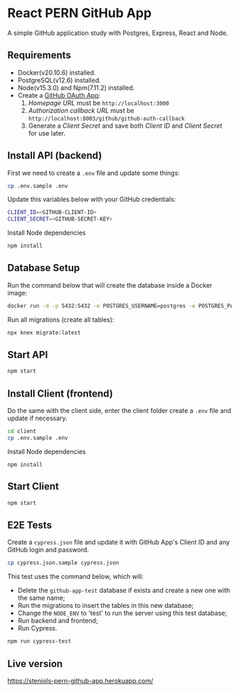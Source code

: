 # React PERN GitHub App

A simple GitHub application study with Postgres, Express, React and Node.

## Requirements

* Docker(v20.10.6) installed.
* PostgreSQL(v12.6) installed.
* Node(v15.3.0) and Npm(7.11.2) installed.
* Create a [GitHub OAuth App](https://github.com/settings/developers):
  1) *Homepage URL* must be `http://localhost:3000`
  2) *Authorization callback URL* must be `http://localhost:8003/github/github-auth-callback`
  3) Generate a *Client Secret* and save both *Client ID* and *Client Secret* for use later.

## Install API (backend)

First we need to create a `.env` file and update some things:

```bash
cp .env.sample .env
```

Update this variables below with your GitHub credentials:

```bash
CLIENT_ID=<GITHUB-CLIENT-ID>
CLIENT_SECRET=<GITHUB-SECRET-KEY>
```

Install Node dependencies

```bash
npm install
```

## Database Setup

Run the command below that will create the database inside a Docker image:

```bash
docker run -d -p 5432:5432 -e POSTGRES_USERNAME=postgres -e POSTGRES_PASSWORD=password -e POSTGRES_DB=github-app postgres:12.6
```

Run all migrations (create all tables):

```bash
npx knex migrate:latest 
```

## Start API

```bash
npm start
```

## Install Client (frontend)

Do the same with the client side, enter the client folder create a `.env` file and update if necessary.

```bash
cd client
cp .env.sample .env
```

Install Node dependencies

```
npm install
```

## Start Client
```bash
npm start
```

## E2E Tests

Create a `cypress.json` file and update it with GitHub App's Client ID and any GitHub login and password.

```bash
cp cypress.json.sample cypress.json
```

This test uses the command below, which will:

* Delete the `github-app-test` database if exists and create a new one with the same name;
* Run the migrations to insert the tables in this new database;
* Change the `NODE_ENV` to 'test' to run the server using this test database;
* Run backend and frontend;
* Run Cypress.

```bash
npm run cypress-test
```

## Live version

https://steniols-pern-github-app.herokuapp.com/
